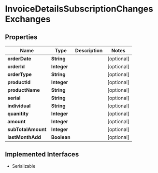 

# InvoiceDetailsSubscriptionChangesExchanges


## Properties

Name | Type | Description | Notes
------------ | ------------- | ------------- | -------------
**orderDate** | **String** |  |  [optional]
**orderId** | **Integer** |  |  [optional]
**orderType** | **String** |  |  [optional]
**productId** | **Integer** |  |  [optional]
**productName** | **String** |  |  [optional]
**serial** | **String** |  |  [optional]
**individual** | **String** |  |  [optional]
**quanitity** | **Integer** |  |  [optional]
**amount** | **Integer** |  |  [optional]
**subTotalAmount** | **Integer** |  |  [optional]
**lastMonthAdd** | **Boolean** |  |  [optional]


## Implemented Interfaces

* Serializable


